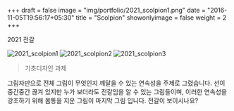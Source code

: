 +++
draft = false
image = "img/portfolio/2021_scolpion1.png"
date = "2016-11-05T19:56:17+05:30"
title = "Scolpion"
showonlyimage = false
weight = 2
+++

2021 전갈

<!--more-->

![2021_scolpion1][1]
![2021_scolpion2][2]
![2021_scolpion3][3]

>기초디자인 과제

그림자만으로 전체 그림이 무엇인지 꺠달을 수 있는 연속성을 주제로 그렸습니다. 선이 중간중간 끊겨 있지만 누가 보더라도 전갈임을 알 수 있는 그림들이며, 이러한 연속성을 강조하기 위해 몸통을 지운 그림이 마지막 그림 입니다. 전갈이 보이시나요? 

[1]: /img/portfolio/2021_scolpion1.png
[2]: /img/portfolio/2021_scolpion2.png
[3]: /img/portfolio/2021_scolpion3.png